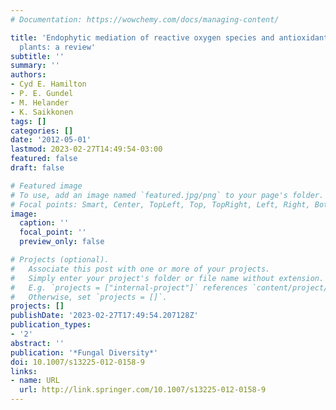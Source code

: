 ```yaml
---
# Documentation: https://wowchemy.com/docs/managing-content/

title: 'Endophytic mediation of reactive oxygen species and antioxidant activity in
  plants: a review'
subtitle: ''
summary: ''
authors:
- Cyd E. Hamilton
- P. E. Gundel
- M. Helander
- K. Saikkonen
tags: []
categories: []
date: '2012-05-01'
lastmod: 2023-02-27T14:49:54-03:00
featured: false
draft: false

# Featured image
# To use, add an image named `featured.jpg/png` to your page's folder.
# Focal points: Smart, Center, TopLeft, Top, TopRight, Left, Right, BottomLeft, Bottom, BottomRight.
image:
  caption: ''
  focal_point: ''
  preview_only: false

# Projects (optional).
#   Associate this post with one or more of your projects.
#   Simply enter your project's folder or file name without extension.
#   E.g. `projects = ["internal-project"]` references `content/project/deep-learning/index.md`.
#   Otherwise, set `projects = []`.
projects: []
publishDate: '2023-02-27T17:49:54.207128Z'
publication_types:
- '2'
abstract: ''
publication: '*Fungal Diversity*'
doi: 10.1007/s13225-012-0158-9
links:
- name: URL
  url: http://link.springer.com/10.1007/s13225-012-0158-9
---
```

